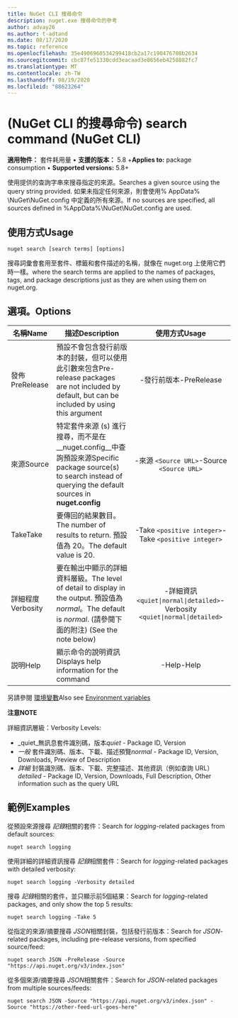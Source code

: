 ```yaml
---
title: NuGet CLI 搜尋命令
description: nuget.exe 搜尋命令的參考
author: advay26
ms.author: t-adtand
ms.date: 08/17/2020
ms.topic: reference
ms.openlocfilehash: 35e4906960534299418cb2a17c190476708b2634
ms.sourcegitcommit: cbc87fe51330cdd3eacaad3e8656eb4258882fc7
ms.translationtype: MT
ms.contentlocale: zh-TW
ms.lasthandoff: 08/19/2020
ms.locfileid: "88623264"
---
```

# <a name="search-command-nuget-cli"></a><span data-ttu-id="9c019-103"> (NuGet CLI 的搜尋命令) </span><span class="sxs-lookup"><span data-stu-id="9c019-103">search command (NuGet CLI)</span></span>

<span data-ttu-id="9c019-104">**適用物件：** 套件耗用量 &bullet; **支援的版本：** 5.8 +</span><span class="sxs-lookup"><span data-stu-id="9c019-104">**Applies to:** package consumption &bullet; **Supported versions:** 5.8+</span></span>

<span data-ttu-id="9c019-105">使用提供的查詢字串來搜尋指定的來源。</span><span class="sxs-lookup"><span data-stu-id="9c019-105">Searches a given source using the query string provided.</span></span> <span data-ttu-id="9c019-106">如果未指定任何來源，則會使用% AppData% \NuGet\NuGet.config 中定義的所有來源。</span><span class="sxs-lookup"><span data-stu-id="9c019-106">If no sources are specified, all sources defined in %AppData%\NuGet\NuGet.config are used.</span></span>

## <a name="usage"></a><span data-ttu-id="9c019-107">使用方式</span><span class="sxs-lookup"><span data-stu-id="9c019-107">Usage</span></span>

```cli
nuget search [search terms] [options]
```

<span data-ttu-id="9c019-108">搜尋詞彙會套用至套件、標籤和套件描述的名稱，就像在 nuget.org 上使用它們時一樣。</span><span class="sxs-lookup"><span data-stu-id="9c019-108">where the search terms are applied to the names of packages, tags, and package descriptions just as they are when using them on nuget.org.</span></span>

## <a name="options"></a><span data-ttu-id="9c019-109">選項。</span><span class="sxs-lookup"><span data-stu-id="9c019-109">Options</span></span>

| <span data-ttu-id="9c019-110">名稱</span><span class="sxs-lookup"><span data-stu-id="9c019-110">Name</span></span> | <span data-ttu-id="9c019-111">描述</span><span class="sxs-lookup"><span data-stu-id="9c019-111">Description</span></span> | <span data-ttu-id="9c019-112">使用方式</span><span class="sxs-lookup"><span data-stu-id="9c019-112">Usage</span></span> |
| ---  |     ---     |  :-:  |
| <span data-ttu-id="9c019-113">發佈</span><span class="sxs-lookup"><span data-stu-id="9c019-113">PreRelease</span></span> | <span data-ttu-id="9c019-114">預設不會包含發行前版本的封裝，但可以使用此引數來包含</span><span class="sxs-lookup"><span data-stu-id="9c019-114">Pre-release packages are not included by default, but can be included by using this argument</span></span> | <span data-ttu-id="9c019-115">-發行前版本</span><span class="sxs-lookup"><span data-stu-id="9c019-115">-PreRelease</span></span> |
| <span data-ttu-id="9c019-116">來源</span><span class="sxs-lookup"><span data-stu-id="9c019-116">Source</span></span> | <span data-ttu-id="9c019-117">特定套件來源 (s) 進行搜尋，而不是在__nuget.config__中查詢預設來源</span><span class="sxs-lookup"><span data-stu-id="9c019-117">Specific package source(s) to search instead of querying the default sources in __nuget.config__</span></span> | <span data-ttu-id="9c019-118">-來源 `<Source URL>`</span><span class="sxs-lookup"><span data-stu-id="9c019-118">-Source `<Source URL>`</span></span>|
| <span data-ttu-id="9c019-119">Take</span><span class="sxs-lookup"><span data-stu-id="9c019-119">Take</span></span> | <span data-ttu-id="9c019-120">要傳回的結果數目。</span><span class="sxs-lookup"><span data-stu-id="9c019-120">The number of results to return.</span></span> <span data-ttu-id="9c019-121">預設值為 20。</span><span class="sxs-lookup"><span data-stu-id="9c019-121">The default value is 20.</span></span> | <span data-ttu-id="9c019-122">-Take `<positive integer>`</span><span class="sxs-lookup"><span data-stu-id="9c019-122">-Take `<positive integer>`</span></span> |
| <span data-ttu-id="9c019-123">詳細程度</span><span class="sxs-lookup"><span data-stu-id="9c019-123">Verbosity</span></span> | <span data-ttu-id="9c019-124">要在輸出中顯示的詳細資料層級。</span><span class="sxs-lookup"><span data-stu-id="9c019-124">The level of detail to display in the output.</span></span> <span data-ttu-id="9c019-125">預設值為 _normal_。</span><span class="sxs-lookup"><span data-stu-id="9c019-125">The default is _normal_.</span></span> <span data-ttu-id="9c019-126"> (請參閱下面的附注) </span><span class="sxs-lookup"><span data-stu-id="9c019-126">(See the note below)</span></span>  | <span data-ttu-id="9c019-127">-詳細資訊 `<quiet\|normal\|detailed>`</span><span class="sxs-lookup"><span data-stu-id="9c019-127">-Verbosity `<quiet\|normal\|detailed>`</span></span> |
| <span data-ttu-id="9c019-128">説明</span><span class="sxs-lookup"><span data-stu-id="9c019-128">Help</span></span> | <span data-ttu-id="9c019-129">顯示命令的說明資訊</span><span class="sxs-lookup"><span data-stu-id="9c019-129">Displays help information for the command</span></span> | <span data-ttu-id="9c019-130">-Help</span><span class="sxs-lookup"><span data-stu-id="9c019-130">-Help</span></span> |

<span data-ttu-id="9c019-131">另請參閱 [環境變數](cli-ref-environment-variables.md)</span><span class="sxs-lookup"><span data-stu-id="9c019-131">Also see [Environment variables](cli-ref-environment-variables.md)</span></span>

<span data-ttu-id="9c019-132">__注意__</span><span class="sxs-lookup"><span data-stu-id="9c019-132">__NOTE__</span></span>

<span data-ttu-id="9c019-133">詳細資訊層級：</span><span class="sxs-lookup"><span data-stu-id="9c019-133">Verbosity Levels:</span></span>

* <span data-ttu-id="9c019-134">_quiet_無訊息套件識別碼，版本</span><span class="sxs-lookup"><span data-stu-id="9c019-134">_quiet_ - Package ID, Version</span></span>
* <span data-ttu-id="9c019-135">_一般_ 套件識別碼、版本、下載、描述預覽</span><span class="sxs-lookup"><span data-stu-id="9c019-135">_normal_ - Package ID, Version, Downloads, Preview of Description</span></span>
* <span data-ttu-id="9c019-136">_詳細_ 封裝識別碼、版本、下載、完整描述、其他資訊（例如查詢 URL）</span><span class="sxs-lookup"><span data-stu-id="9c019-136">_detailed_ - Package ID, Version, Downloads, Full Description, Other information such as the query URL</span></span>

## <a name="examples"></a><span data-ttu-id="9c019-137">範例</span><span class="sxs-lookup"><span data-stu-id="9c019-137">Examples</span></span>

<span data-ttu-id="9c019-138">從預設來源搜尋 *記錄*相關的套件：</span><span class="sxs-lookup"><span data-stu-id="9c019-138">Search for *logging*-related packages from default sources:</span></span>
```
nuget search logging
```
<span data-ttu-id="9c019-139">使用詳細的詳細資訊搜尋 *記錄*相關套件：</span><span class="sxs-lookup"><span data-stu-id="9c019-139">Search for *logging*-related packages with detailed verbosity:</span></span>
```
nuget search logging -Verbosity detailed
```
<span data-ttu-id="9c019-140">搜尋 *記錄*相關的套件，並只顯示前5個結果：</span><span class="sxs-lookup"><span data-stu-id="9c019-140">Search for *logging*-related packages, and only show the top 5 results:</span></span>
```
nuget search logging -Take 5
```
<span data-ttu-id="9c019-141">從指定的來源/摘要搜尋 *JSON*相關封裝，包括發行前版本：</span><span class="sxs-lookup"><span data-stu-id="9c019-141">Search for *JSON*-related packages, including pre-release versions, from specified source/feed:</span></span>
```
nuget search JSON -PreRelease -Source "https://api.nuget.org/v3/index.json"
```
<span data-ttu-id="9c019-142">從多個來源/摘要搜尋 *JSON*相關套件：</span><span class="sxs-lookup"><span data-stu-id="9c019-142">Search for *JSON*-related packages from multiple sources/feeds:</span></span>
```
nuget search JSON -Source "https://api.nuget.org/v3/index.json" -Source "https://other-feed-url-goes-here"
```
